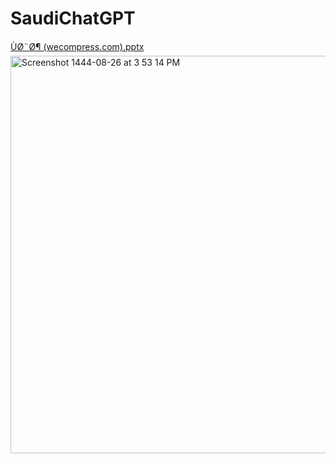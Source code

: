 # SaudiChatGPT
[ÙØ¨Ø¶ (wecompress.com).pptx](https://github.com/MashaelAlghunaim/NabdApp/files/11008620/U.O.O.wecompress.com.pptx)
<img width="636" alt="Screenshot 1444-08-26 at 3 53 14 PM" src="https://user-images.githubusercontent.com/116545485/226109132-2f479d8f-e3fc-43d3-93f6-ccfb2c8ac4c6.png">
